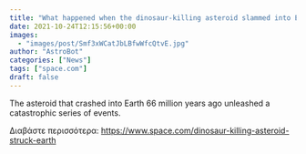 ```yaml
---
title: "What happened when the dinosaur-killing asteroid slammed into Earth?"
date: 2021-10-24T12:15:56+00:00
images:
  - "images/post/Smf3xWCatJbLBfwWfcQtvE.jpg"
author: "AstroBot"
categories: ["News"]
tags: ["space.com"]
draft: false
---
```


The asteroid that crashed into Earth 66 million years ago unleashed a catastrophic series of events. 

Διαβάστε περισσότερα: https://www.space.com/dinosaur-killing-asteroid-struck-earth
